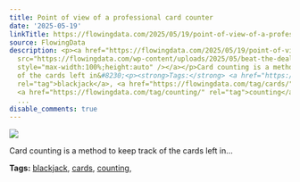 ```yaml
---
title: Point of view of a professional card counter
date: '2025-05-19'
linkTitle: https://flowingdata.com/2025/05/19/point-of-view-of-a-professional-card-counter/
source: FlowingData
description: <p><a href="https://flowingdata.com/2025/05/19/point-of-view-of-a-professional-card-counter/"><img
  src="https://flowingdata.com/wp-content/uploads/2025/05/beat-the-dealer-chart-750x641.jpg"
  style="max-width:100%;height:auto" /></a></p>Card counting is a method to keep track
  of the cards left in&#8230;<p><strong>Tags:</strong> <a href="https://flowingdata.com/tag/blackjack/"
  rel="tag">blackjack</a>, <a href="https://flowingdata.com/tag/cards/" rel="tag">cards</a>,
  <a href="https://flowingdata.com/tag/counting/" rel="tag">counting</a>, <a href="https://flowingdata.com/tag/quattro/"
  ...
disable_comments: true
---
```

<p><a href="https://flowingdata.com/2025/05/19/point-of-view-of-a-professional-card-counter/"><img src="https://flowingdata.com/wp-content/uploads/2025/05/beat-the-dealer-chart-750x641.jpg" style="max-width:100%;height:auto" /></a></p>Card counting is a method to keep track of the cards left in&#8230;<p><strong>Tags:</strong> <a href="https://flowingdata.com/tag/blackjack/" rel="tag">blackjack</a>, <a href="https://flowingdata.com/tag/cards/" rel="tag">cards</a>, <a href="https://flowingdata.com/tag/counting/" rel="tag">counting</a>, <a href="https://flowingdata.com/tag/quattro/" ...